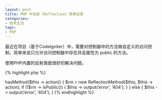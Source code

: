 ```yaml
---
layout: post
title: PHP 中反射（Reflection）简单记录
categories:
- 技术生活
tags:
- PHP
---
```


最近在项目（基于CodeIgniter）中，需要对控制器中的方法做自定义的访问控制，简单来说只允许访问控制器中存在并且属性为 public 的方法。

使用PHP内置的反射类就很好的解决问题。

{% highlight php %}
<?php
$rc = new ReflectionClass($this);
if ($rc -> hasMethod($this -> action))
{
    $rm = new ReflectionMethod($this, $this -> action);
    if (!$rm -> isPublic())
    {
        $this -> output(’error’, ’404’);
    }
}
else
{
    $this -> output(’error’, ’404’);
}
{% endhighlight %}